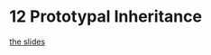 <h1>12 Prototypal Inheritance</h1>

[the slides](https://joncancode.github.io/general_assembly_javascript_2019/12/index.html "slides")


